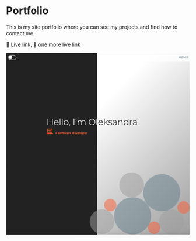 # Portfolio

This is my site portfolio where you can see my projects and find how to contact me.

🚀️ [Live link](https://www.karska.dev/), 🚀️ [one more live link](karska-dev.github.io)

![image](./images/project-portfolio.png)
